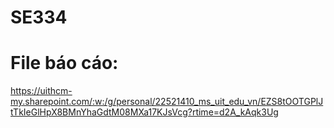 # SE334

# File báo cáo:

https://uithcm-my.sharepoint.com/:w:/g/personal/22521410_ms_uit_edu_vn/EZS8tOOTGPlJtTkIeGlHpX8BMnYhaGdtM08MXa17KJsVcg?rtime=d2A_kAqk3Ug
